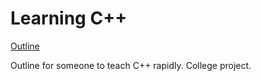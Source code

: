 # Learning C++

[Outline](https://docs.google.com/document/d/1djyD19JTG5FbbZHqv2Wn1FWPSxkAiZTFF88PjjlUy28/edit?usp=sharing)

Outline for someone to teach C++ rapidly. College project.